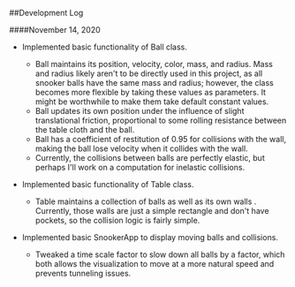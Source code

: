 ##Development Log

####November 14, 2020

- Implemented basic functionality of Ball class.
    - Ball maintains its position, velocity, color, mass, and radius. Mass
      and radius likely aren't to be directly used in this project, as all
      snooker balls have the same mass and radius; however, the class becomes
      more flexible by taking these values as parameters. It might be
      worthwhile to make them take default constant values.
    - Ball updates its own position under the influence of slight
      translational friction, proportional to some rolling resistance between
      the table cloth and the ball.
    - Ball has a coefficient of restitution of 0.95 for collisions with the
     wall, making the ball lose velocity when it collides with the wall.
    - Currently, the collisions between balls are perfectly elastic, but
      perhaps I'll work on a computation for inelastic collisions.

- Implemented basic functionality of Table class.
    - Table maintains a collection of balls as well as its own walls
    . Currently, those walls are just a simple rectangle and don't have
     pockets, so the collision logic is fairly simple. 
     
- Implemented basic SnookerApp to display moving balls and collisions.
    - Tweaked a time scale factor to slow down all balls by a factor, which
      both allows the visualization to move at a more natural speed and
      prevents tunneling issues.